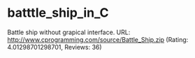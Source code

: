 # batttle_ship_in_C
Battle ship without grapical interface. URL: http://www.cprogramming.com/source/Battle_Ship.zip (Rating: 4.01298701298701, Reviews: 36)
